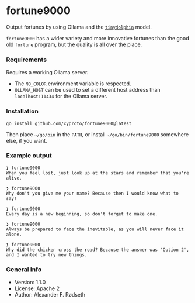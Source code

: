 # fortune9000

Output fortunes by using Ollama and the [`tinydolphin`](https://ollama.com/library/tinydolphin) model.

`fortune9000` has a wider variety and more innovative fortunes than the good old `fortune` program, but the quality is all over the place.

### Requirements

Requires a working Ollama server.

* The `NO_COLOR` environment variable is respected.
* `OLLAMA_HOST` can be used to set a different host address than `localhost:11434` for the Ollama server.

### Installation

    go install github.com/xyproto/fortune9000@latest

Then place `~/go/bin` in the `PATH`, or install `~/go/bin/fortune9000` somewhere else, if you want.

### Example output

```
❯ fortune9000
When you feel lost, just look up at the stars and remember that you're alive.

❯ fortune9000
Why don't you give me your name? Because then I would know what to say!

❯ fortune9000
Every day is a new beginning, so don't forget to make one.

❯ fortune9000
Always be prepared to face the inevitable, as you will never face it alone.

❯ fortune9000
Why did the chicken cross the road? Because the answer was 'Option 2', and I wanted to try new things.
```

### General info

* Version: 1.1.0
* License: Apache 2
* Author: Alexander F. Rødseth
